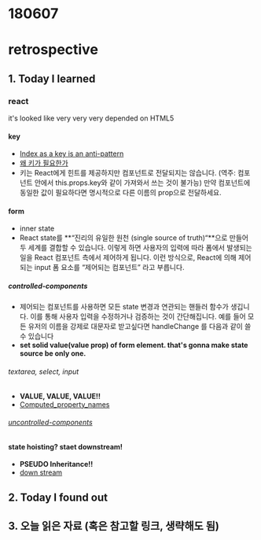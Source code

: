 # 180607
# retrospective



## 1. Today I learned

### react
it's looked like very very very depended on HTML5

#### key
- [Index as a key is an anti-pattern](https://medium.com/@robinpokorny/index-as-a-key-is-an-anti-pattern-e0349aece318)
- [왜 키가 필요한가](http://reactjs-org-ko.netlify.com/docs/reconciliation.html#recursing-on-children)
- 키는 React에게 힌트를 제공하지만 컴포넌트로 전달되지는 않습니다. (역주: 컴포넌트 안에서 this.props.key와 같이 가져와서 쓰는 것이 불가능) 만약 컴포넌트에 동일한 값이 필요하다면 명시적으로 다른 이름의 prop으로 전달하세요.

#### form
- inner state
- React state를 **“진리의 유일한 원천 (single source of truth)“**으로 만들어 두 세계를 결합할 수 있습니다. 이렇게 하면 사용자의 입력에 따라 폼에서 발생되는 일을 React 컴포넌트 측에서 제어하게 됩니다. 이런 방식으로, React에 의해 제어되는 input 폼 요소를 “제어되는 컴포넌트” 라고 부릅니다.

##### controlled-components
- 제어되는 컴포넌트를 사용하면 모든 state 변경과 연관되는 핸들러 함수가 생깁니다. 이를 통해 사용자 입력을 수정하거나 검증하는 것이 간단해집니다. 예를 들어 모든 유저의 이름을 강제로 대문자로 받고싶다면 handleChange 를 다음과 같이 쓸 수 있습니다
- **set solid value(value prop) of form element. that's gonna make state source be only one.**

###### textarea, select, input
- **VALUE, VALUE, VALUE!!**
- [Computed_property_names](https://developer.mozilla.org/en-US/docs/Web/JavaScript/Reference/Operators/Object_initializer#Computed_property_names)

###### [uncontrolled-components](http://reactjs-org-ko.netlify.com/docs/uncontrolled-components.html)


#### state hoisting? staet downstream!
- **PSEUDO Inheritance!!**
- [down stream](http://reactjs-org-ko.netlify.com/docs/state-and-lifecycle.html#the-data-flows-down)


## 2. Today I found out





## 3. 오늘 읽은 자료 (혹은 참고할 링크, 생략해도 됨)


